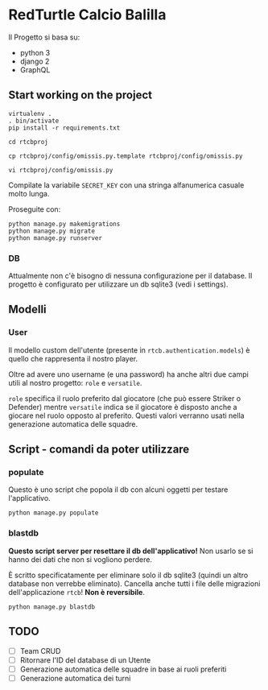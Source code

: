 # RedTurtle Calcio Balilla

Il Progetto si basa su:
- python 3
- django 2
- GraphQL


## Start working on the project

    virtualenv .
    . bin/activate
    pip install -r requirements.txt

    cd rtcbproj

    cp rtcbproj/config/omissis.py.template rtcbproj/config/omissis.py

    vi rtcbproj/config/omissis.py


Compilate la variabile `SECRET_KEY` con una stringa alfanumerica casuale
molto lunga.


Proseguite con:

    python manage.py makemigrations
    python manage.py migrate
    python manage.py runserver


### DB

Attualmente non c'è bisogno di nessuna configurazione per il database. Il
progetto è configurato per utilizzare un db sqlite3 (vedi i settings).


## Modelli

### User

Il modello custom dell'utente (presente in `rtcb.authentication.models`) è
quello che rappresenta il nostro player.

Oltre ad avere uno username (e una password) ha anche altri due campi utili al
nostro progetto: `role` e `versatile`.

`role` specifica il ruolo preferito dal giocatore (che può essere Striker o
Defender) mentre `versatile` indica se il giocatore è disposto anche a giocare
nel ruolo opposto al preferito. Questi valori verranno usati nella generazione
automatica delle squadre.


## Script - comandi da poter utilizzare

### populate

Questo è uno script che popola il db con alcuni oggetti per testare l'applicativo.

    python manage.py populate


### blastdb

**Questo script server per resettare il db dell'applicativo!** Non usarlo se si
hanno dei dati che non si vogliono perdere.


È scritto specificatamente per eliminare solo il db sqlite3 (quindi un altro
database non verrebbe eliminato). Cancella anche tutti i file delle migrazioni
dell'applicazione `rtcb`! **Non è reversibile**.

    python manage.py blastdb


## TODO

- [ ] Team CRUD
- [ ] Ritornare l'ID del database di un Utente
- [ ] Generazione automatica delle squadre in base ai ruoli preferiti
- [ ] Generazione automatica dei turni
